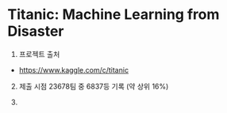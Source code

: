 # Titanic: Machine Learning from Disaster

1. 프로젝트 출처
 - https://www.kaggle.com/c/titanic
 
2. 제출 시점 23678팀 중 6837등 기록 (약 상위 16%)

3.
